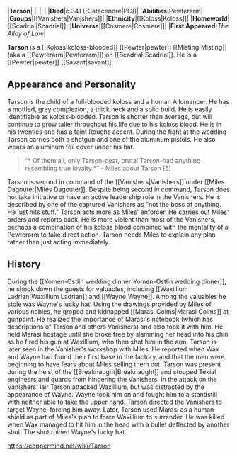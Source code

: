|**Tarson**|
|-|-|
|**Died**|c 341 [[Catacendre\|PC]]|
|**Abilities**|Pewterarm|
|**Groups**|[[Vanishers\|Vanishers]]|
|**Ethnicity**|[[Koloss\|Koloss]]|
|**Homeworld**|[[Scadrial\|Scadrial]]|
|**Universe**|[[Cosmere\|Cosmere]]|
|**First Appeared**|*The Alloy of Law*|

**Tarson** is a [[Koloss\|koloss-blooded]] [[Pewter\|pewter]] [[Misting\|Misting]] (aka a [[Pewterarm\|Pewterarm]]) on [[Scadrial\|Scadrial]]. He is a [[Pewter\|pewter]] [[Savant\|savant]].

## Appearance and Personality
Tarson is the child of a full-blooded koloss and a human Allomancer. He has a mottled, grey complexion, a thick neck and a solid build. He is easily identifiable as koloss-blooded. Tarson is shorter than average, but will continue to grow taller throughout his life due to his koloss blood. He is in his twenties and has a faint Roughs accent.
During the fight at the wedding Tarson carries both a shotgun and one of the aluminum pistols. He also wears an aluminum foil cover under his hat.

>“* Of them all, only Tarson-dear, brutal Tarson-had anything resembling true loyalty.*”
\- Miles about Tarson [5]


Tarson is second in command of the [[Vanishers\|Vanishers]] under [[Miles Dagouter\|Miles Dagouter]]. Despite being second in command, Tarson does not take initiative or have an active leadership role in the Vanishers. He is described by one of the captured Vanishers as "not the boss of anything. He just hits stuff." Tarson acts more as Miles' enforcer. He carries out Miles' orders and reports back. He is more violent than most of the Vanishers, perhaps a combination of his koloss blood combined with the mentality of a Pewterarm to take direct action. Tarson needs Miles to explain any plan rather than just acting immediately.

## History
During the [[Yomen-Ostlin wedding dinner\|Yomen-Ostlin wedding dinner]], he shook down the guests for valuables, including [[Waxillium Ladrian\|Waxillium Ladrian]] and [[Wayne\|Wayne]]. Among the valuables he stole was Wayne's lucky hat. Using the drawings provided by Miles of various nobles, he groped and kidnapped [[Marasi Colms\|Marasi Colms]] at gunpoint. He realized the importance of Marasi's notebook (which has descriptions of Tarson and others Vanishers) and also took it with him. He held Marasi hostage until she broke free by slamming her head into his chin as he fired his gun at Waxillium, who then shot him in the arm.
Tarson is later seen in the Vanisher's workshop with Miles. He reported when Wax and Wayne had found their first base in the factory, and that the men were beginning to have fears about Miles selling them out. Tarson was present during the heist of the [[Breaknaught\|Breaknaught]] and stopped Tekial engineers and guards from hindering the Vanishers.
In the attack on the Vanishers' lair Tarson attacked Waxillium, but was distracted by the appearance of Wayne. Wayne took him on and fought him to a standstill with neither able to take the upper hand. Tarson directed the Vanishers to target Wayne, forcing him away. Later, Tarson used Marasi as a human shield as part of Miles's plan to force Waxillium to surrender. He was killed when Wax managed to hit him in the head with a bullet deflected by another shot. The shot ruined Wayne's lucky hat.



https://coppermind.net/wiki/Tarson